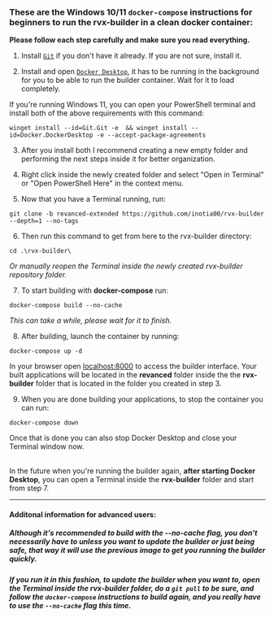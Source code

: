 ### These are the Windows 10/11 `docker-compose` instructions for beginners to run the rvx-builder in a clean docker container:

**Please follow each step carefully and make sure you read everything.**

1. Install [`Git`](https://git-scm.com/) if you don't have it already. If you are not sure, install it.

2. Install and open [`Docker Desktop`](https://www.docker.com/products/docker-desktop/), it has to be running in the background for you to be able to run the builder container. Wait for it to load completely.

If you're running Windows 11, you can open your PowerShell terminal and install both of the above requirements with this command:
```
winget install --id=Git.Git -e  && winget install --id=Docker.DockerDesktop -e --accept-package-agreements
```

3. After you install both I recommend creating a new empty folder and performing the next steps inside it for better organization.

4. Right click inside the newly created folder and select "Open in Terminal" or "Open PowerShell Here" in the context menu.

5. Now that you have a Terminal running, run:
```
git clone -b revanced-extended https://github.com/inotia00/rvx-builder --depth=1 --no-tags
```

6. Then run this command to get from here to the rvx-builder directory:
```
cd .\rvx-builder\
```
*Or manually reopen the Terminal inside the newly created rvx-builder repository folder.*

7. To start building with **docker-compose** run:
```
docker-compose build --no-cache
```
*This can take a while, please wait for it to finish.*

8. After building, launch the container by running:
```
docker-compose up -d
```
In your browser open [localhost:8000](http://localhost:8000) to access the builder interface.
Your built applications will be located in the **revanced** folder inside the the **rvx-builder** folder that is located in the folder you created in step 3.

9. When you are done building your applications, to stop the container you can run:
```
docker-compose down
```
Once that is done you can also stop Docker Desktop and close your Terminal window now.
<br><br>

In the future when you're running the builder again, **after starting Docker Desktop**, you can open a Terminal inside the **rvx-builder** folder and start from step 7.

<hr>

#### Additonal information for advanced users:
##### Although it's recommended to build with the --no-cache flag, you don't necessarily have to unless you want to update the builder or just being safe, that way it will use the previous image to get you running the builder quickly.

##### If you run it in this fashion, to update the builder when you want to, open the Terminal inside the rvx-builder folder, do a `git pull` to be sure, and follow the `docker-compose` instructions to build again, and you really **have to** use the `--no-cache` flag this time.
